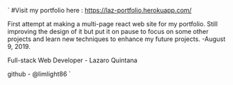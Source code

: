 `
#Visit my portfolio here : https://laz-portfolio.herokuapp.com/

First attempt at making a multi-page react web site for my portfolio. Still improving the design of it but put it on pause to focus on some other projects and learn new techniques to enhance my future projects. -August 9, 2019.

Full-stack Web Developer - Lazaro Quintana

github - @limlight86
`
